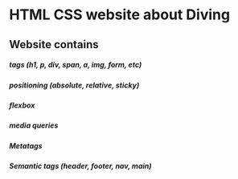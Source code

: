 # HTML CSS website about Diving

## Website contains

##### tags (h1, p, div, span, a, img, form, etc)

##### positioning (absolute, relative, sticky)

##### flexbox

##### media queries

##### Metatags

##### Semantic tags (header, footer, nav, main)
